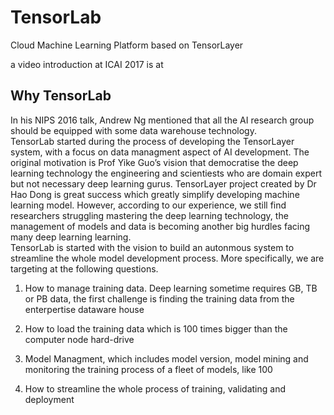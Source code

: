 # TensorLab
Cloud Machine Learning Platform based on TensorLayer

a video introduction at ICAI 2017 is at 


## Why TensorLab

In his NIPS 2016 talk, Andrew Ng mentioned that all the AI research group should be equipped with some data warehouse technology.   
TensorLab started during the process of developing the TensorLayer system, with a focus on data managment aspect of AI development. The original motivation is Prof Yike Guo’s vision that democratise the deep learning technology the engineering and scientiests who are domain expert but not necessary deep learning gurus.
TensorLayer project created by Dr Hao Dong is great success which greatly simplify developing machine learning model. 
However, according to our experience, we still find researchers struggling mastering the deep learning technology, the management of models and data is becoming another big hurdles facing many deep learning learning.  
TensorLab is started with the vision to build an autonmous system to streamline the whole model development process. 
More specifically, we are targeting at the following questions.


1. How to manage training data. Deep learning sometime requires GB, TB or PB data, the first challenge is finding the training data from the enterpertise dataware house

2.  How to load the training data which is 100 times bigger than the computer node hard-drive

3. Model Managment, which includes model version, model mining and monitoring the training process of a fleet of models, like 100

4. How to streamline the whole process of training, validating and deployment
